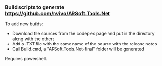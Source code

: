 ### Build scripts to generate https://github.com/nvivo/ARSoft.Tools.Net

To add new builds:

* Download the sources from the codeplex page and put in the directory along with the others
* Add a .TXT file with the same name of the source with the release notes
* Call Build.cmd, a "ARSoft.Tools.Net-final" folder will be generated

Requires powershell.
